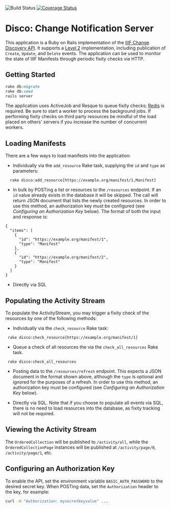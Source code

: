 ![Build Status](https://travis-ci.org/mikeapp/disco.svg?branch=master)
[![Coverage Status](https://coveralls.io/repos/github/mikeapp/disco/badge.svg?branch=master)](https://coveralls.io/github/mikeapp/disco?branch=master)
# Disco: Change Notification Server     

This application is a Ruby on Rails implementation of the [IIIF Change Discovery API](https://iiif.io/api/discovery/0).
It supports a [Level 2](https://iiif.io/api/discovery/0.2/#level-2-complete-change-list) implementation, including publication of `Create`, `Update`, and `Delete` events. 
The application can be used to monitor the state of IIIF Manifests through periodic fixity checks via HTTP.

## Getting Started

```ruby
rake db:migrate
rake db:seed
rails server
```
The application uses ActiveJob and Resque to queue fixity checks; 
[Redis](https://redis.io) is required.  Be sure to start a worker to process 
 the background jobs. If performing fixity checks on third party 
 resources be mindful of the load placed on others' servers if you increase 
 the number of concurrent workers.

## Loading Manifests

There are a few ways to load manifests into the application:
- Individually via the `add_resource` Rake task, supplying the `id` and `type` as parameters:
```$ruby
  rake disco:add_resource[https://example.org/manifest/1,Manifest]
```
- In bulk by POSTing a list or resources to the `/resources` endpoint.  If an `id` value already exists in the database 
it will be skipped.  The call will return JSON document that lists the newly created resources.  In order 
to use this method, an authorization key must be configured 
(see _Configuring an Authorization Key_ below).
 The format of both the input and response is: 
```$json
{
  "items": [
    {
      "id": "https://example.org/manifest/1",
      "type": "Manifest"
    },
    {
      "id": "https://example.org/manifest/2",
      "type": "Manifest"
    }
  ]
}
```
- Directly via SQL

## Populating the Activity Stream

To populate the ActivityStream, you may trigger a fixity check 
of the resources by one of the following methods:

- Individually via the `check_resource` Rake task:
```$ruby
 rake disco:check_resource[https://example.org/manifest/1]
```

- Queue a check of all resources the via the `check_all_resources` Rake task.
 ```$ruby
  rake disco:check_all_resources
 ```
 
- Posting data to the `/resources/refresh` endpoint.  This expects a JSON document 
in the format shown above, although the `type` is optional and 
ignored for the purposes of a refresh. In order to use this method, an authorization key must be configured
 (see _Configuring an Authorization Key_ below).

- Directly via SQL.  Note that if you choose to populate all
  events via SQL, there is no need to load resources into the database, as fixity tracking will not be required.
  
## Viewing the Activity Stream

The `OrderedCollection` will be published to `/activity/all`, while the `OrderedCollectionPage` instances will be 
published at `/activity/page/0`, `/activity/page/1`, etc.

## Configuring an Authorization Key
 
To enable the API, set the environment variable `BASIC_AUTH_PASSWORD` to the desired secret key.
When POSTing data, set the `Authorization` header to the key, for example:
```bash
curl -H "Authorization: mysecretkeyvalue" ...
``` 
